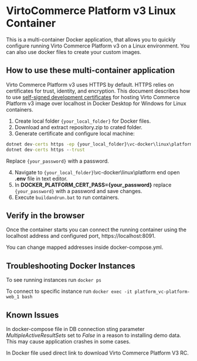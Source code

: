 # VirtoCommerce Platform v3 Linux Container

This is a multi-container Docker application, that allows you to quickly configure running Virto Commerce Platform v3 on a Linux environment. You can also use docker files to create your custom images.

## How to use these multi-container application

Virto Commerce Platform v3 uses HTTPS by default. HTTPS relies on certificates for trust, identity, and encryption.
This document describes how to use [self-signed development certificates](https://en.wikipedia.org/wiki/Self-signed_certificate) for hosting Virto Commerce Platform v3 image over localhost in Docker Desktop for Windows for Linux containers.

1. Create local folder `{your_local_folder}` for Docker files.
2. Download and extract repository.zip to crated folder.
3. Generate certificate and configure local machine:

```cmd
dotnet dev-certs https -ep {your_local_folder}\vc-docker\linux\platform\https\virto.pfx -p {your_password}
dotnet dev-certs https --trust
```

Replace `{your_password}` with a password.

4. Navigate to `{your_local_folder}`\vc-docker\linux\platform end open **.env** file in text editor.
5. In **DOCKER_PLATFORM_CERT_PASS={your_password}** replace `{your_password}` with a password and save changes.
6. Execute `buildandrun.bat` to run containers.

## Verify in the browser

Once the container starts you can connect the running container using the localhost address and configured port, https://localhost:8091.

You can change mapped addresses inside docker-compose.yml.

## Troubleshooting Docker Instances

To see running instances run `docker ps`

To connect to specific instance run `docker exec -it platform_vc-platform-web_1 bash`

## Known Issues

In docker-compose file in DB connection sting parameter *MultipleActiveResultSets* set to *False* in a reason to installing demo data. This may cause application crashes in some cases.

In Docker file used direct link to download Virto Commerce Platform V3 RC.